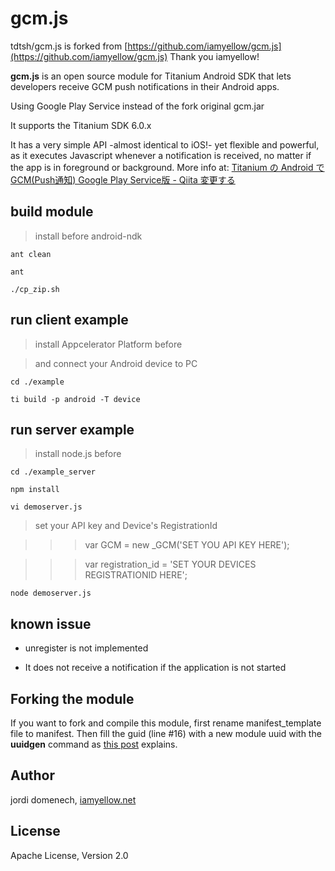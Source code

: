 # gcm.js

tdtsh/gcm.js is forked from [https://github.com/iamyellow/gcm.js](https://github.com/iamyellow/gcm.js)
Thank you iamyellow!

**gcm.js** is an open source module for Titanium Android SDK that lets developers receive GCM push notifications in their Android apps.

Using Google Play Service instead of the fork original gcm.jar 

It supports the Titanium SDK 6.0.x

It has a very simple API -almost identical to iOS!- yet flexible and powerful, as it executes Javascript whenever a notification is received, no matter if the app is in foreground or background. More info at:
[Titanium の Android で GCM(Push通知) Google Play Service版 - Qiita 変更する](http://qiita.com/hntn/items/a83072e441ccf4fc715c)


## build module

> install before android-ndk

```
ant clean

ant

./cp_zip.sh
```


## run client example

> install Appcelerator Platform before

> and connect your Android device to PC

```
cd ./example

ti build -p android -T device
```


## run server example

> install node.js before

```
cd ./example_server

npm install

vi demoserver.js
```

> set your API key and Device's RegistrationId

>>>	var GCM = new _GCM('SET YOU API KEY HERE');

>>>	var registration_id = 'SET YOUR DEVICES REGISTRATIONID HERE';


```
node demoserver.js
```



## known issue

- unregister is not implemented

- It does not receive a notification if the application is not started


## Forking the module

If you want to fork and compile this module, first rename manifest_template file to manifest.
Then fill the guid (line #16) with a new module uuid with the **uuidgen** command as [this post](http://developer.appcelerator.com/blog/2011/09/module-verification.html) explains.

## Author

jordi domenech, [iamyellow.net](http://iamyellow.net)

## License

Apache License, Version 2.0
